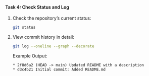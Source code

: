 #### **Task 4: Check Status and Log**
1. Check the repository’s current status:  
   ```bash
   git status
   ```
2. View commit history in detail:  
   ```bash
   git log --oneline --graph --decorate
   ```
   Example Output:  
   ```
   * 2f8d6a2 (HEAD -> main) Updated README with a description
   * d3c4b21 Initial commit: Added README.md
   ```